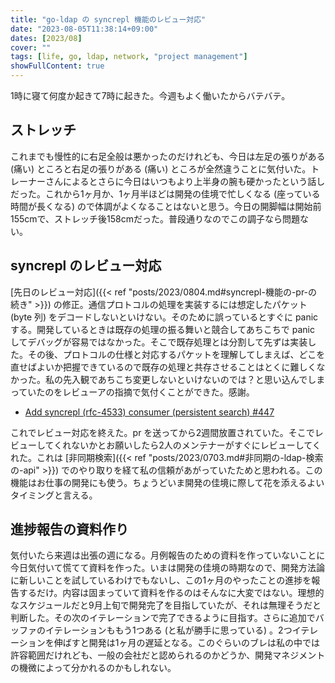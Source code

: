 ```yaml
---
title: "go-ldap の syncrepl 機能のレビュー対応"
date: "2023-08-05T11:38:14+09:00"
dates: [2023/08]
cover: ""
tags: [life, go, ldap, network, "project management"]
showFullContent: true
---
```


1時に寝て何度か起きて7時に起きた。今週もよく働いたからバテバテ。

## ストレッチ

これまでも慢性的に右足全般は悪かったのだけれども、今日は左足の張りがある (痛い) ところと右足の張りがある (痛い) ところが全然違うことに気付いた。トレーナーさんによるとさらに今日はいつもより上半身の腕も硬かったという話しだった。これから1ヶ月か、1ヶ月半ほどは開発の佳境で忙しくなる (座っている時間が長くなる) ので体調がよくなることはないと思う。今日の開脚幅は開始前155cmで、ストレッチ後158cmだった。普段通りなのでこの調子なら問題ない。

## syncrepl のレビュー対応

[先日のレビュー対応]({{< ref "posts/2023/0804.md#syncrepl-機能の-pr-の続き" >}}) の修正。通信プロトコルの処理を実装するには想定したパケット (byte 列) をデコードしないといけない。そのために誤っているとすぐに panic する。開発しているときは既存の処理の振る舞いと競合してあちこちで panic してデバッグが容易ではなかった。そこで既存処理とは分割して先ずは実装した。その後、プロトコルの仕様と対応するパケットを理解してしまえば、どこを直せばよいか把握できているので既存の処理と共存させることはとくに難しくなかった。私の先入観であちこち変更しないといけないのでは？と思い込んでしまっていたのをレビューアの指摘で気付くことができた。感謝。

* [Add syncrepl (rfc-4533) consumer (persistent search) #447](https://github.com/go-ldap/ldap/pull/447)

これでレビュー対応を終えた。pr を送ってから2週間放置されていた。そこでレビューしてくれないかとお願いしたら2人のメンテナーがすぐにレビューしてくれた。これは [非同期検索]({{< ref "posts/2023/0703.md#非同期の-ldap-検索の-api" >}}) でのやり取りを経て私の信頼があがっていたためと思われる。この機能はお仕事の開発にも使う。ちょうどいま開発の佳境に際して花を添えるよいタイミングと言える。

## 進捗報告の資料作り

気付いたら来週は出張の週になる。月例報告のための資料を作っていないことに今日気付いて慌てて資料を作った。いまは開発の佳境の時期なので、開発方法論に新しいことを試しているわけでもないし、この1ヶ月のやったことの進捗を報告するだけ。内容は固まっていて資料を作るのはそんなに大変ではない。理想的なスケジュールだと9月上旬で開発完了を目指していたが、それは無理そうだと判断した。その次のイテレーションで完了できるように目指す。さらに追加でバッファのイテレーションももう1つある (と私が勝手に思っている) 。2つイテレーションを伸ばすと開発は1ヶ月の遅延となる。このぐらいのブレは私の中では許容範囲だけれども、一般の会社だと認められるのかどうか、開発マネジメントの機微によって分かれるのかもしれない。

